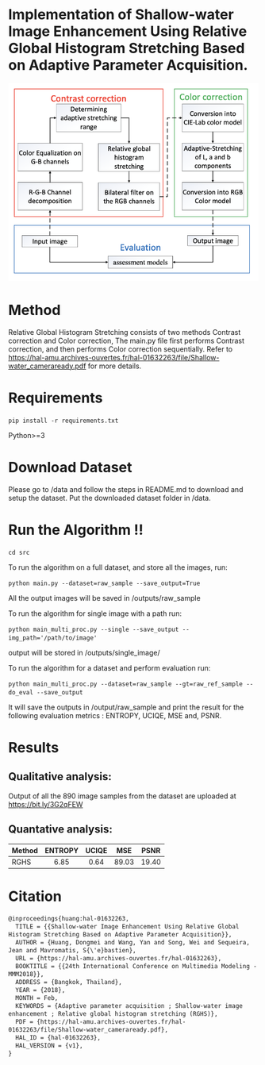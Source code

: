 # Implementation of Shallow-water Image Enhancement Using Relative Global Histogram Stretching Based on Adaptive Parameter Acquisition.

![](./media/method.png)

# Method
Relative Global Histogram Stretching consists of two methods Contrast correction and Color correction, 
The main.py file first performs Contrast correction, and then performs Color correction sequentially. 
Refer to https://hal-amu.archives-ouvertes.fr/hal-01632263/file/Shallow-water_cameraready.pdf for more details.


# Requirements

`pip install -r requirements.txt`

Python>=3

# Download Dataset
Please go to /data and follow the steps in README.md to download and setup the dataset.
Put the downloaded dataset folder in /data.

# Run the Algorithm !!

`cd src`

To run the algorithm on a full dataset, and store all the images, run:

`python main.py --dataset=raw_sample --save_output=True `

All the output images will be saved in /outputs/raw_sample


To run the algorithm for single image with a path run:

`python main_multi_proc.py --single --save_output --img_path='/path/to/image' `

output will be stored in /outputs/single_image/

To run the algorithm for a dataset and perform evaluation run:

`python main_multi_proc.py --dataset=raw_sample --gt=raw_ref_sample --do_eval --save_output`

It will save the outputs in /output/raw_sample and print the result for the following evaluation metrics : ENTROPY, UCIQE, MSE and, PSNR. 


# Results

## Qualitative analysis:
Output of all the 890 image samples from the dataset are uploaded at https://bit.ly/3G2qFEW

## Quantative analysis:

|Method| ENTROPY | UCIQE |MSE | PSNR |
|  :--- | :---: | :---: | :---:| :---: |
|RGHS| 6.85 | 0.64 | 89.03 | 19.40 |


# Citation
```
@inproceedings{huang:hal-01632263,
  TITLE = {{Shallow-water Image Enhancement Using Relative Global Histogram Stretching Based on Adaptive Parameter Acquisition}},
  AUTHOR = {Huang, Dongmei and Wang, Yan and Song, Wei and Sequeira, Jean and Mavromatis, S{\'e}bastien},
  URL = {https://hal-amu.archives-ouvertes.fr/hal-01632263},
  BOOKTITLE = {{24th International Conference on Multimedia Modeling - MMM2018}},
  ADDRESS = {Bangkok, Thailand},
  YEAR = {2018},
  MONTH = Feb,
  KEYWORDS = {Adaptive parameter acquisition ; Shallow-water image enhancement ; Relative global histogram stretching (RGHS)},
  PDF = {https://hal-amu.archives-ouvertes.fr/hal-01632263/file/Shallow-water_cameraready.pdf},
  HAL_ID = {hal-01632263},
  HAL_VERSION = {v1},
}
```

